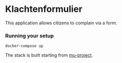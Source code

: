 # Klachtenformulier

This application allows citizens to complain via a form.

### Running your setup

  ```
  docker-compose up
  ```

  The stack is built starting from [mu-project](https://github.com/mu-semtech/mu-project).

